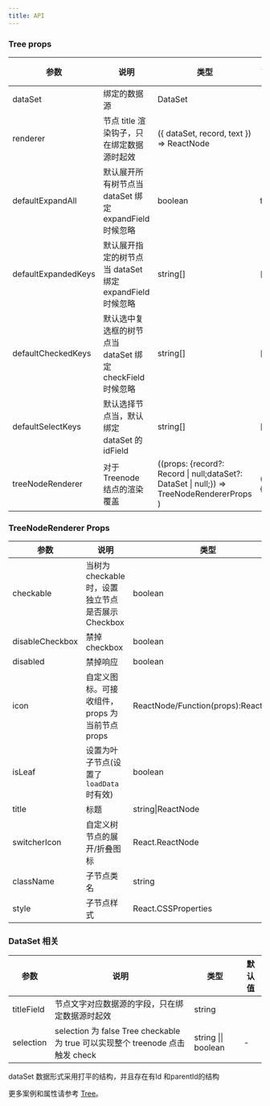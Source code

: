 ```yaml
---
title: API
---
```


### Tree props

| 参数                | 说明                                                      | 类型                                                                                      | 默认值   |
| ------------------- | --------------------------------------------------------- | ----------------------------------------------------------------------------------------- | -------- |
| dataSet             | 绑定的数据源                                              | DataSet                                                                                   |          |
| renderer            | 节点 title 渲染钩子，只在绑定数据源时起效                 | ({ dataSet, record, text }) => ReactNode                                                  |          |
| defaultExpandAll    | 默认展开所有树节点当 dataSet 绑定 expandField 时候忽略    | boolean                                                                                   | false    |
| defaultExpandedKeys | 默认展开指定的树节点当 dataSet 绑定 expandField 时候忽略  | string[]                                                                                  | []       |
| defaultCheckedKeys  | 默认选中复选框的树节点当 dataSet 绑定 checkField 时候忽略 | string[]                                                                                  | []       |
| defaultSelectKeys   | 默认选择节点当，默认绑定 dataSet 的 idField               | string[]                                                                                  | []       |
| treeNodeRenderer    | 对于 Treenode 结点的渲染覆盖                              | ((props: {record?: Record \| null;dataSet?: DataSet \| null;}) => TreeNodeRendererProps ) | () => {} |

### TreeNodeRenderer Props

| 参数            | 说明                                               | 类型                                | 默认值                                      |
| --------------- | -------------------------------------------------- | ----------------------------------- | ------------------------------------------- |
| checkable       | 当树为 checkable 时，设置独立节点是否展示 Checkbox | boolean                             | -                                           |
| disableCheckbox | 禁掉 checkbox                                      | boolean                             | false                                       |
| disabled        | 禁掉响应                                           | boolean                             | false                                       |
| icon            | 自定义图标。可接收组件，props 为当前节点 props     | ReactNode/Function(props):ReactNode | -                                           |
| isLeaf          | 设置为叶子节点(设置了`loadData`时有效)             | boolean                             | false                                       |
| title           | 标题                                               | string\|ReactNode                   | '---'                                       |
| switcherIcon    | 自定义树节点的展开/折叠图标                        | React.ReactNode                     | ((props: TreeNodeProps) => React.ReactNode) |  |
| className       | 子节点类名                                         | string                              |                                             |
| style           | 子节点样式                                         | React.CSSProperties                 |                                             |

### DataSet 相关

| 参数       | 说明                                                                           | 类型                | 默认值 |
| ---------- | ------------------------------------------------------------------------------ | ------------------- | ------ |
| titleField | 节点文字对应数据源的字段，只在绑定数据源时起效                                 | string              |        |
| selection  | selection 为 false Tree checkable 为 true 可以实现整个 treenode 点击触发 check | string \|\| boolean | -      |

dataSet 数据形式采用打平的结构，并且存在有Id 和parentId的结构

更多案例和属性请参考 [Tree](/zh/cmp/data-display/tree/)。
